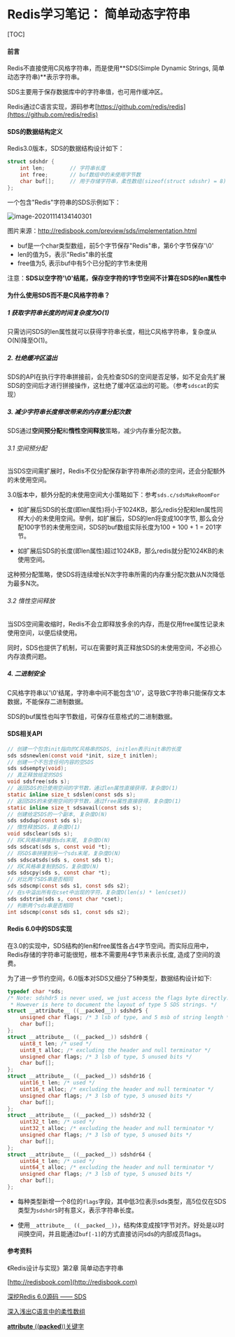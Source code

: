 # Redis学习笔记： 简单动态字符串

[TOC]

#### 前言

Redis不直接使用C风格字符串，而是使用**SDS(Simple Dynamic Strings, 简单动态字符串)**表示字符串。

SDS主要用于保存数据库中的字符串值，也可用作缓冲区。

Redis通过C语言实现，源码参考[https://github.com/redis/redis](https://github.com/redis/redis)

#### SDS的数据结构定义

 Redis3.0版本，SDS的数据结构设计如下：

```C
struct sdshdr {
	int len;		// 字符串长度
	int free;		// buf数组中的未使用字节数
	char buf[];		// 用于存储字符串，柔性数组(sizeof(struct sdsshr) = 8)
};
```

一个包含"Redis"字符串的SDS示例如下：

![image-20201114134140301](C:\Users\pc\AppData\Roaming\Typora\typora-user-images\image-20201114134140301.png)

图片来源：http://redisbook.com/preview/sds/implementation.html

* buf是一个char类型数组，前5个字节保存"Redis"串，第6个字节保存'\0'
* len的值为5，表示"Redis"串的长度
* free值为5,  表示buf中有5个已分配的字节未使用

注意：**SDS以空字符'\0'结尾，保存空字符的1字节空间不计算在SDS的len属性中**

#### 为什么使用SDS而不是C风格字符串？

##### 1 获取字符串长度的时间复杂度为O(1)

只需访问SDS的len属性就可以获得字符串长度，相比C风格字符串，复杂度从O(N)降至O(1)。

##### 2. 杜绝缓冲区溢出

SDS的API在执行字符串拼接前，会先检查SDS的空间是否足够，如不足会先扩展SDS的空间后才进行拼接操作，这杜绝了缓冲区溢出的可能。（参考`sdscat`的实现）

##### 3. 减少字符串长度修改带来的内存重分配次数

SDS通过**空间预分配**和**惰性空间释放**策略，减少内存重分配次数。

###### 3.1 空间预分配

当SDS空间需扩展时，Redis不仅分配保存新字符串所必须的空间，还会分配额外的未使用空间。

3.0版本中，额外分配的未使用空间大小策略如下：参考`sds.c/sdsMakeRoomFor`

* 如扩展后SDS的长度(即len属性)将小于1024KB，那么redis分配和len属性同样大小的未使用空间。举例，如扩展后，SDS的len将变成100字节, 那么会分配100字节的未使用空间，SDS的buf数组实际长度为100 + 100 + 1 = 201字节。

* 如扩展后SDS的长度(即len属性)超过1024KB，那么redis就分配1024KB的未使用空间。

这种预分配策略，使SDS将连续增长N次字符串所需的内存重分配次数从N次降低为最多N次。

###### 3.2 惰性空间释放

当SDS空间需收缩时，Redis不会立即释放多余的内存，而是仅用free属性记录未使用空间，以便后续使用。

同时，SDS也提供了机制，可以在需要时真正释放SDS的未使用空间，不必担心内存浪费问题。

##### 4. 二进制安全

C风格字符串以'\0'结尾，字符串中间不能包含'\0'，这导致C字符串只能保存文本数据，不能保存二进制数据。

SDS的buf属性也叫字节数组，可保存任意格式的二进制数据。

#### SDS相关API

```C
// 创建一个包含init指向的C风格串的SDS, initlen表示init串的长度
sds sdsnewlen(const void *init, size_t initlen); 
// 创建一个不包含任何内容的空SDS
sds sdsempty(void);
// 真正释放给定的SDS
void sdsfree(sds s);
// 返回SDS的已使用空间的字节数，通过len属性直接获得，复杂度O(1)
static inline size_t sdslen(const sds s);
// 返回SDS的未使用空间的字节数，通过free属性直接获得，复杂度O(1)
static inline size_t sdsavail(const sds s);
// 创建给定SDS的一个副本, 复杂度O(N)
sds sdsdup(const sds s);
// 惰性释放SDS，复杂度O(1)
void sdsclear(sds s);
// 将C风格串拼接到sds末尾, 复杂度O(N)
sds sdscat(sds s, const void *t);
// 将SDS串拼接到另一个sds末尾，复杂度O(N)
sds sdscatsds(sds s, const sds t);
// 将C风格串复制到SDS，复杂度O(N)
sds sdscpy(sds s, const char *t);
// 对比两个SDS串是否相同
sds sdscmp(const sds s1, const sds s2);
// 在s中溢出所有在cset中出现的字符，复杂度O(len(s) * len(cset)) 
sds sdstrim(sds s, const char *cset);
// 判断两个sds串是否相同
int sdscmp(const sds s1, const sds s2);
```

#### Redis 6.0中的SDS实现

在3.0的实现中，SDS结构的len和free属性各占4字节空间。而实际应用中，Redis存储的字符串可能很短，根本不需要用4字节来表示长度, 造成了空间的浪费。

为了进一步节约空间，6.0版本对SDS又细分了5种类型，数据结构设计如下:

```C
typedef char *sds;
/* Note: sdshdr5 is never used, we just access the flags byte directly.
 * However is here to document the layout of type 5 SDS strings. */
struct __attribute__ ((__packed__)) sdshdr5 {
    unsigned char flags; /* 3 lsb of type, and 5 msb of string length */
    char buf[];
};
struct __attribute__ ((__packed__)) sdshdr8 {
    uint8_t len; /* used */
    uint8_t alloc; /* excluding the header and null terminator */
    unsigned char flags; /* 3 lsb of type, 5 unused bits */
    char buf[];
};
struct __attribute__ ((__packed__)) sdshdr16 {
    uint16_t len; /* used */
    uint16_t alloc; /* excluding the header and null terminator */
    unsigned char flags; /* 3 lsb of type, 5 unused bits */
    char buf[];
};
struct __attribute__ ((__packed__)) sdshdr32 {
    uint32_t len; /* used */
    uint32_t alloc; /* excluding the header and null terminator */
    unsigned char flags; /* 3 lsb of type, 5 unused bits */
    char buf[];
};
struct __attribute__ ((__packed__)) sdshdr64 {
    uint64_t len; /* used */
    uint64_t alloc; /* excluding the header and null terminator */
    unsigned char flags; /* 3 lsb of type, 5 unused bits */
    char buf[];
};
```

* 每种类型新增一个8位的`flags`字段，其中低3位表示sds类型，高5位仅在SDS类型为`sdshdr5`时有意义，表示字符串长度。

* 使用`__attribute__ ((__packed__))`，结构体变成按1字节对齐。好处是以时间换空间，并且能通过`buf[-1]`的方式直接访问sds的内部成员flags。

#### 参考资料

《Redis设计与实现》第2章 简单动态字符串

 [http://redisbook.com](http://redisbook.com)

[深挖Redis 6.0源码 —— SDS](https://juejin.im/post/6868450395006599181)

[深入浅出C语言中的柔性数组](https://blog.csdn.net/ce123_zhouwei/article/details/8973073)

[__attribute__ ((__packed__))关键字](https://blog.csdn.net/weixin_39533180/article/details/76207099)

